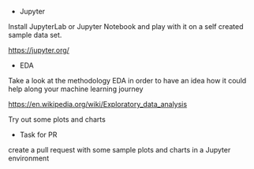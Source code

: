 - Jupyter
 
Install JupyterLab or Jupyter Notebook and play with it on a self created sample data set.

https://jupyter.org/

- EDA

Take a look at the methodology EDA in order to have an idea how it could help along your machine learning journey

https://en.wikipedia.org/wiki/Exploratory_data_analysis

Try out some plots and charts

- Task for PR

create a pull request with some sample plots and charts in a Jupyter environment
